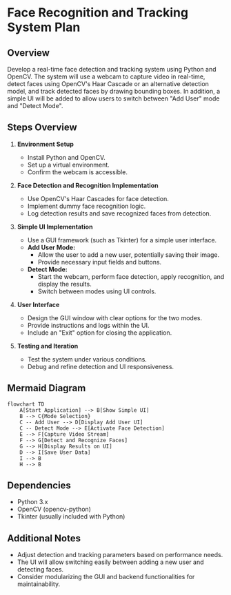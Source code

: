 # Face Recognition and Tracking System Plan

## Overview
Develop a real-time face detection and tracking system using Python and OpenCV. The system will use a webcam to capture video in real-time, detect faces using OpenCV's Haar Cascade or an alternative detection model, and track detected faces by drawing bounding boxes. In addition, a simple UI will be added to allow users to switch between "Add User" mode and "Detect Mode".

## Steps Overview

1. **Environment Setup**
   - Install Python and OpenCV.
   - Set up a virtual environment.
   - Confirm the webcam is accessible.

2. **Face Detection and Recognition Implementation**
   - Use OpenCV's Haar Cascades for face detection.
   - Implement dummy face recognition logic.
   - Log detection results and save recognized faces from detection.

3. **Simple UI Implementation**
   - Use a GUI framework (such as Tkinter) for a simple user interface.
   - **Add User Mode:**
     - Allow the user to add a new user, potentially saving their image.
     - Provide necessary input fields and buttons.
   - **Detect Mode:**
     - Start the webcam, perform face detection, apply recognition, and display the results.
     - Switch between modes using UI controls.

4. **User Interface**
   - Design the GUI window with clear options for the two modes.
   - Provide instructions and logs within the UI.
   - Include an "Exit" option for closing the application.

5. **Testing and Iteration**
   - Test the system under various conditions.
   - Debug and refine detection and UI responsiveness.

## Mermaid Diagram

```mermaid
flowchart TD
    A[Start Application] --> B[Show Simple UI]
    B --> C{Mode Selection}
    C -- Add User --> D[Display Add User UI]
    C -- Detect Mode --> E[Activate Face Detection]
    E --> F[Capture Video Stream]
    F --> G[Detect and Recognize Faces]
    G --> H[Display Results on UI]
    D --> I[Save User Data]
    I --> B
    H --> B
```

## Dependencies
- Python 3.x
- OpenCV (opencv-python)
- Tkinter (usually included with Python)

## Additional Notes
- Adjust detection and tracking parameters based on performance needs.
- The UI will allow switching easily between adding a new user and detecting faces.
- Consider modularizing the GUI and backend functionalities for maintainability.